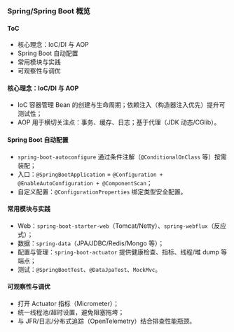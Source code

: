 ### Spring/Spring Boot 概览

#### ToC

- 核心理念：IoC/DI 与 AOP
- Spring Boot 自动配置
- 常用模块与实践
- 可观察性与调优

#### 核心理念：IoC/DI 与 AOP

- IoC 容器管理 Bean 的创建与生命周期；依赖注入（构造器注入优先）提升可测试性；
- AOP 用于横切关注点：事务、缓存、日志；基于代理（JDK 动态/CGlib）。

#### Spring Boot 自动配置

- `spring-boot-autoconfigure` 通过条件注解（`@ConditionalOnClass` 等）按需装配；
- 入口：`@SpringBootApplication` = `@Configuration + @EnableAutoConfiguration + @ComponentScan`；
- 自定义配置：`@ConfigurationProperties` 绑定类型安全配置。

#### 常用模块与实践

- Web：`spring-boot-starter-web`（Tomcat/Netty）、`spring-webflux`（反应式）；
- 数据：`spring-data`（JPA/JDBC/Redis/Mongo 等）；
- 配置与管理：`spring-boot-actuator` 提供健康检查、指标、线程/堆 dump 等端点；
- 测试：`@SpringBootTest`、`@DataJpaTest`、`MockMvc`。

#### 可观察性与调优

- 打开 Actuator 指标（Micrometer）；
- 统一线程池/超时设置，避免阻塞拖垮；
- 与 JFR/日志/分布式追踪（OpenTelemetry）结合排查性能瓶颈。

